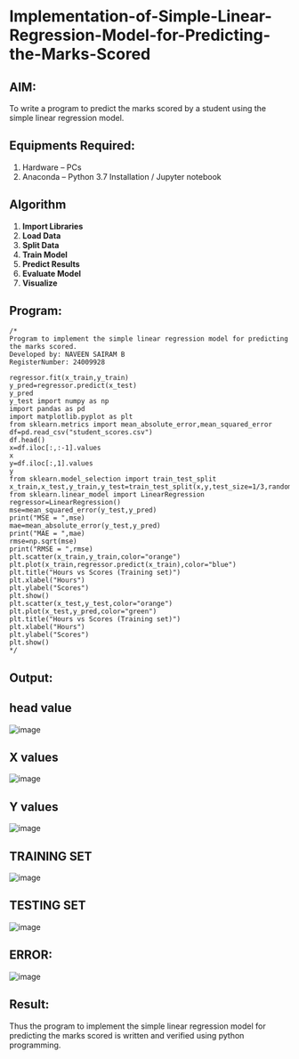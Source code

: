 # Implementation-of-Simple-Linear-Regression-Model-for-Predicting-the-Marks-Scored

## AIM:
To write a program to predict the marks scored by a student using the simple linear regression model.

## Equipments Required:
1. Hardware – PCs
2. Anaconda – Python 3.7 Installation / Jupyter notebook

## Algorithm

1. **Import Libraries**
2. **Load Data**
3. **Split Data**
4. **Train Model**
5. **Predict Results**
6. **Evaluate Model**
7. **Visualize**

## Program:
```
/*
Program to implement the simple linear regression model for predicting the marks scored.
Developed by: NAVEEN SAIRAM B
RegisterNumber: 24009928

regressor.fit(x_train,y_train)
y_pred=regressor.predict(x_test)
y_pred
y_test import numpy as np
import pandas as pd
import matplotlib.pyplot as plt
from sklearn.metrics import mean_absolute_error,mean_squared_error
df=pd.read_csv("student_scores.csv")
df.head()
x=df.iloc[:,:-1].values
x
y=df.iloc[:,1].values
y
from sklearn.model_selection import train_test_split
x_train,x_test,y_train,y_test=train_test_split(x,y,test_size=1/3,random_state=0)
from sklearn.linear_model import LinearRegression
regressor=LinearRegression()
mse=mean_squared_error(y_test,y_pred)
print("MSE = ",mse)
mae=mean_absolute_error(y_test,y_pred)
print("MAE = ",mae)
rmse=np.sqrt(mse)
print("RMSE = ",rmse)
plt.scatter(x_train,y_train,color="orange")
plt.plot(x_train,regressor.predict(x_train),color="blue")
plt.title("Hours vs Scores (Training set)")
plt.xlabel("Hours")
plt.ylabel("Scores")
plt.show()
plt.scatter(x_test,y_test,color="orange")
plt.plot(x_test,y_pred,color="green")
plt.title("Hours vs Scores (Training set)")
plt.xlabel("Hours")
plt.ylabel("Scores")
plt.show()
*/
```

## Output:
## head value
![image](https://github.com/user-attachments/assets/b713db7f-00aa-42e1-b43e-8ff2f5abe776)
## X values
![image](https://github.com/user-attachments/assets/e10a4da9-52d9-45f9-9c70-5adbbd277490)
## Y values
![image](https://github.com/user-attachments/assets/c4f6d179-3701-437e-b18c-99bc40a5d0a2)
## TRAINING SET
![image](https://github.com/user-attachments/assets/8f663c66-2630-4338-b34f-b3ef93ccdcd7)
## TESTING SET
![image](https://github.com/user-attachments/assets/225b4f68-e6d7-49ca-83db-909eea8a7485)
## ERROR:
![image](https://github.com/user-attachments/assets/9c3a1527-71a8-4285-8251-6b5ae0d5688e)

## Result:
Thus the program to implement the simple linear regression model for predicting the marks scored is written and verified using python programming.
